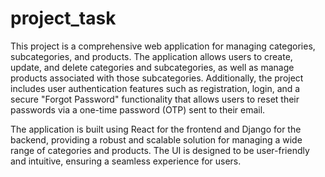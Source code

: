 # project_task

This project is a comprehensive web application for managing categories, subcategories, and products. The application allows users to create, update, and delete categories and subcategories, as well as manage products associated with those subcategories. Additionally, the project includes user authentication features such as registration, login, and a secure "Forgot Password" functionality that allows users to reset their passwords via a one-time password (OTP) sent to their email.

The application is built using React for the frontend and Django for the backend, providing a robust and scalable solution for managing a wide range of categories and products. The UI is designed to be user-friendly and intuitive, ensuring a seamless experience for users.

